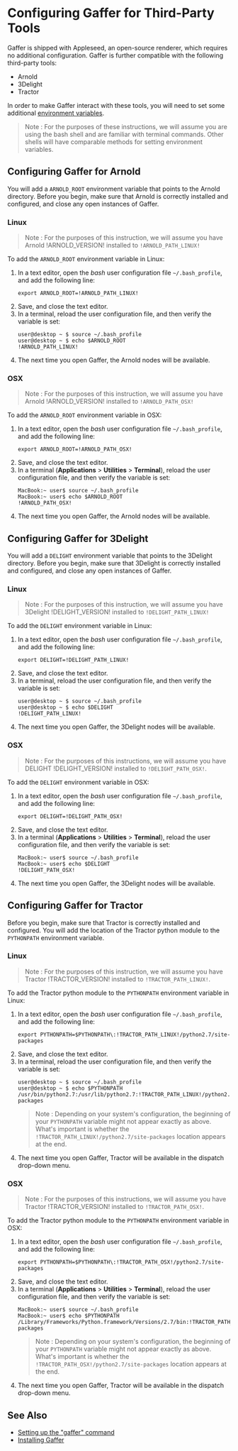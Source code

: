 # Configuring Gaffer for Third-Party Tools #

Gaffer is shipped with Appleseed, an open-source renderer, which requires no additional configuration. Gaffer is further compatible with the following third-party tools:
* Arnold
* 3Delight
* Tractor

In order to make Gaffer interact with these tools, you will need to set some additional [environment variables](../SettingUpGafferCommand/index.md).

> Note :
> For the purposes of these instructions, we will assume you are using the bash shell and are familiar with terminal commands. Other shells will have comparable methods for setting environment variables.


## Configuring Gaffer for Arnold ##

You will add a `ARNOLD_ROOT` environment variable that points to the Arnold directory. Before you begin, make sure that Arnold is correctly installed and configured, and close any open instances of Gaffer.

### Linux ###

> Note :
> For the purposes of this instruction, we will assume you have Arnold !ARNOLD_VERSION! installed to `!ARNOLD_PATH_LINUX!`

To add the `ARNOLD_ROOT` environment variable in Linux:

1. In a text editor, open the _bash_ user configuration file `~/.bash_profile`, and add the following line:
    ```
    export ARNOLD_ROOT=!ARNOLD_PATH_LINUX!
    ```
2. Save, and close the text editor.
3. In a terminal, reload the user configuration file, and then verify the variable is set:
    ```shell
    user@desktop ~ $ source ~/.bash_profile
    user@desktop ~ $ echo $ARNOLD_ROOT
    !ARNOLD_PATH_LINUX!
    ```
4. The next time you open Gaffer, the Arnold nodes will be available.
    <!-- ![Arnold node menu](images/arnoldNodes.png) -->

### OSX ###

> Note :
> For the purposes of this instruction, we will assume you have Arnold !ARNOLD_VERSION! installed to `!ARNOLD_PATH_OSX!`

To add the `ARNOLD_ROOT` environment variable in OSX:

1. In a text editor, open the _bash_ user configuration file `~/.bash_profile`, and add the following line:
    ```
    export ARNOLD_ROOT=!ARNOLD_PATH_OSX!
    ```
2. Save, and close the text editor.
3. In a terminal (**Applications** > **Utilities** > **Terminal**), reload the user configuration file, and then verify the variable is set:
    ```shell
    MacBook:~ user$ source ~/.bash_profile
    MacBook:~ user$ echo $ARNOLD_ROOT
    !ARNOLD_PATH_OSX!
    ```
4. The next time you open Gaffer, the Arnold nodes will be available.
    <!-- ![Arnold node menu](images/arnoldNodes.png) -->


## Configuring Gaffer for 3Delight ##

You will add a `DELIGHT` environment variable that points to the 3Delight directory. Before you begin, make sure that 3Delight is correctly installed and configured, and close any open instances of Gaffer.

### Linux ###

> Note :
> For the purposes of this instruction, we will assume you have 3Delight !DELIGHT_VERSION! installed to `!DELIGHT_PATH_LINUX!`

To add the `DELIGHT` environment variable in Linux:

1. In a text editor, open the _bash_ user configuration file `~/.bash_profile`, and add the following line:
    ```
    export DELIGHT=!DELIGHT_PATH_LINUX!
    ```
2. Save, and close the text editor.
3. In a terminal, reload the user configuration file, and then verify the variable is set:
    ```shell
    user@desktop ~ $ source ~/.bash_profile
    user@desktop ~ $ echo $DELIGHT
    !DELIGHT_PATH_LINUX!
    ```
4. The next time you open Gaffer, the 3Delight nodes will be available.
    <!-- ![Delight node menu](images/delightNodes.png) -->

### OSX ###

> Note :
> For the purposes of this instructions, we will assume you have DELIGHT !DELIGHT_VERSION! installed to `!DELIGHT_PATH_OSX!`.

To add the `DELIGHT` environment variable in OSX:

1. In a text editor, open the _bash_ user configuration file `~/.bash_profile`, and add the following line:
    ```
    export DELIGHT=!DELIGHT_PATH_OSX!
    ```
2. Save, and close the text editor.
3. In a terminal (**Applications** > **Utilities** > **Terminal**), reload the user configuration file, and then verify the variable is set:
    ```shell
    MacBook:~ user$ source ~/.bash_profile
    MacBook:~ user$ echo $DELIGHT
    !DELIGHT_PATH_OSX!
    ```
4. The next time you open Gaffer, the 3Delight nodes will be available.
    <!-- ![Delight node menu](images/delightNodes.png) -->


## Configuring Gaffer for Tractor ##

Before you begin, make sure that Tractor is correctly installed and configured.
You will add the location of the Tractor python module to the `PYTHONPATH` environment variable.


### Linux ###

> Note :
> For the purposes of this instruction, we will assume you have Tractor !TRACTOR_VERSION! installed to `!TRACTOR_PATH_LINUX!`.

To add the Tractor python module to the `PYTHONPATH` environment variable in Linux:

1. In a text editor, open the _bash_ user configuration file `~/.bash_profile`, and add the following line:
    ```
    export PYTHONPATH=$PYTHONPATH\:!TRACTOR_PATH_LINUX!/python2.7/site-packages
    ```
2. Save, and close the text editor.
3. In a terminal, reload the user configuration file, and then verify the variable is set:
    ```shell
    user@desktop ~ $ source ~/.bash_profile
    user@desktop ~ $ echo $PYTHONPATH
    /usr/bin/python2.7:/usr/lib/python2.7:!TRACTOR_PATH_LINUX!/python2.7/site-packages
    ```
    > Note :
    > Depending on your system's configuration, the beginning of your `PYTHONPATH` variable might not appear exactly as above. What's important is whether the `!TRACTOR_PATH_LINUX!/python2.7/site-packages` location appears at the end.
4. The next time you open Gaffer, Tractor will be available in the dispatch drop-down menu.
    <!-- ![Tractor dispatch](images/tractorDispatch.png) -->

### OSX ###

> Note :
> For the purposes of this instructions, we will assume you have Tractor !TRACTOR_VERSION! installed to `!TRACTOR_PATH_OSX!`.

To add the Tractor python module to the `PYTHONPATH` environment variable in OSX:

1. In a text editor, open the _bash_ user configuration file `~/.bash_profile`, and add the following line:
    ```
    export PYTHONPATH=$PYTHONPATH\:!TRACTOR_PATH_OSX!/python2.7/site-packages
    ```
2. Save, and close the text editor.
3. In a terminal (**Applications** > **Utilities** > **Terminal**), reload the user configuration file, and then verify the variable is set:
    ```shell
    MacBook:~ user$ source ~/.bash_profile
    MacBook:~ user$ echo $PYTHONPATH
    /Library/Frameworks/Python.framework/Versions/2.7/bin:!TRACTOR_PATH_OSX!/python2.7/site-packages
    ```
    > Note :
    > Depending on your system's configuration, the beginning of your `PYTHONPATH` variable might not appear exactly as above. What's important is whether the `!TRACTOR_PATH_OSX!/python2.7/site-packages` location appears at the end.
4. The next time you open Gaffer, Tractor will be available in the dispatch drop-down menu.
    <!-- ![Tractor dispatch](images/tractorDispatch.png) -->


## See Also ##

* [Setting up the "gaffer" command](../SettingUpGafferCommand/index.md)
* [Installing Gaffer](../InstallingGaffer/index.md)

